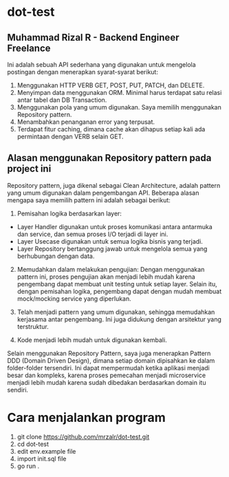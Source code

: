 # dot-test
## Muhammad Rizal R - Backend Engineer Freelance

Ini adalah sebuah API sederhana yang digunakan untuk mengelola postingan dengan menerapkan syarat-syarat berikut:
1. Menggunakan HTTP VERB GET, POST, PUT, PATCH, dan DELETE.
2. Menyimpan data menggunakan ORM. Minimal harus terdapat satu relasi antar tabel dan DB Transaction.
3. Menggunakan pola yang umum digunakan. Saya memilih menggunakan Repository pattern.
4. Menambahkan penanganan error yang terpusat.
5. Terdapat fitur caching, dimana cache akan dihapus setiap kali ada permintaan dengan VERB selain GET.

## Alasan menggunakan Repository pattern pada project ini
Repository pattern, juga dikenal sebagai Clean Architecture, adalah pattern yang umum digunakan dalam pengembangan API. 
Beberapa alasan mengapa saya memilih pattern ini adalah sebagai berikut:

1. Pemisahan logika berdasarkan layer:
  - Layer Handler digunakan untuk proses komunikasi antara antarmuka dan service, dan semua proses I/O terjadi di layer ini.
  - Layer Usecase digunakan untuk semua logika bisnis yang terjadi.
  - Layer Repository bertanggung jawab untuk mengelola semua yang berhubungan dengan data.

2. Memudahkan dalam melakukan pengujian: Dengan menggunakan pattern ini, proses pengujian akan menjadi lebih mudah karena pengembang dapat membuat unit testing untuk setiap layer.
   Selain itu, dengan pemisahan logika, pengembang dapat dengan mudah membuat mock/mocking service yang diperlukan.
   
3. Telah menjadi pattern yang umum digunakan, sehingga memudahkan kerjasama antar pengembang. Ini juga didukung dengan arsitektur yang terstruktur.

5. Kode menjadi lebih mudah untuk digunakan kembali.

Selain menggunakan Repository Pattern, saya juga menerapkan Pattern DDD (Domain Driven Design), dimana setiap domain dipisahkan ke dalam folder-folder tersendiri. Ini dapat mempermudah ketika aplikasi menjadi besar dan kompleks, karena proses pemecahan menjadi microservice menjadi lebih mudah karena sudah dibedakan berdasarkan domain itu sendiri.


# Cara menjalankan program
1. git clone https://github.com/mrzalr/dot-test.git
2. cd dot-test
3. edit env.example file
4. import init.sql file
5. go run .
